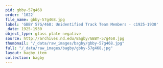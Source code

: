 ```yaml
---
pid: gbby-57g468
order: '1022'
file_name: gbby-57g468.jpg
label: 'GBBY 57G/468: Unidentified Track Team Members - c1925-1930'
_date: 1925-1930
object_type: glass plate negative
source: http://archives.nd.edu/Bagby/GBBY-57g468.jpg
thumbnail: "/_data/raw_images/bagby/gbby-57g468.jpg"
full: "/_data/raw_images/bagby/gbby-57g468.jpg"
layout: bagby_item
collection: bagby
---
```

